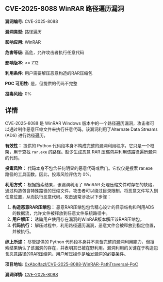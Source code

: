 ## CVE-2025-8088 WinRAR 路径遍历漏洞

**漏洞编号:** CVE-2025-8088

**漏洞类型:** 路径遍历

**影响应用:** WinRAR

**危害等级:** 高危，允许攻击者执行任意代码

**影响版本:** <= 7.12

**利用条件:** 用户需要解压恶意构造的RAR压缩包

**POC 可用性:** 是，但提供的代码不完整

**投毒风险:** 0%

## 详情

CVE-2025-8088 是 WinRAR Windows 版本中的一个路径遍历漏洞，攻击者可以通过制作恶意压缩文件来执行任意代码。该漏洞利用了Alternate Data Streams (ADS) 进行路径遍历。

**有效性：**
提供的 Python 代码段本身不构成完整的漏洞利用程序。它只是一个框架，用于查找 `rar.exe` 的路径。缺少生成恶意 RAR 压缩包并利用该路径遍历漏洞的代码。

**投毒风险：**
代码本身不包含任何明显的恶意代码或后门。它仅仅是搜索 rar.exe 路径的工具函数。因此，投毒风险评估为 0%。

**利用方式：**
根据搜索结果，该漏洞利用了 WinRAR 处理压缩文件时存在的缺陷，通过构造包含特殊路径的压缩文件，攻击者可以绕过目录限制，将恶意文件写入到任意位置，从而执行恶意代码。攻击通常涉及以下步骤：

1.  **构造恶意RAR压缩包：** 恶意RAR压缩包包含精心设计的目录结构和利用ADS的数据流，允许文件被释放到任意文件系统路径中。
2.  **用户解压：** 诱骗用户使用存在漏洞的WinRAR版本解压该RAR压缩包。
3.  **代码执行：** 解压过程中，利用路径遍历漏洞，恶意文件会被释放到指定位置，并被执行。

**综上所述：** 尽管提供的 Python 代码段本身并不具备完整的漏洞利用能力，但搜索结果确认了该漏洞的存在，并表明其已被在野利用。漏洞利用的关键在于构造包含恶意路径的RAR压缩包，用户解压操作是触发漏洞的必要条件。

**项目地址:** [0xAbolfazl/CVE-2025-8088-WinRAR-PathTraversal-PoC](https://github.com/0xAbolfazl/CVE-2025-8088-WinRAR-PathTraversal-PoC)

**漏洞详情:** [CVE-2025-8088](https://nvd.nist.gov/vuln/detail/CVE-2025-8088)
